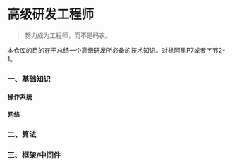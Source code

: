 # 高级研发工程师

> 努力成为工程师，而不是码农。

本仓库的目的在于总结一个高级研发所必备的技术知识。对标阿里P7或者字节2-1。

### 一、基础知识

#### 操作系统

#### 网络



### 二、算法



### 三、框架/中间件





